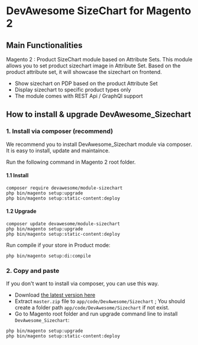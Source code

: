 # DevAwesome SizeChart for Magento 2

## Main Functionalities
Magento 2 : Product SizeChart module based on Attribute Sets. This module allows you to set product sizechart image in 
Attribute Set. Based on the product attribute set, it will showcase the sizechart on frontend.

- Show sizechart on PDP based on the product Attribute Set
- Display sizechart to specific product types only
- The module comes with REST Api / GraphQl support

## How to install & upgrade DevAwesome_Sizechart

### 1. Install via composer (recommend)

We recommend you to install DevAwesome_Sizechart module via composer. It is easy to install, update and maintaince.

Run the following command in Magento 2 root folder.

#### 1.1 Install

```
composer require devawesome/module-sizechart
php bin/magento setup:upgrade
php bin/magento setup:static-content:deploy
```

#### 1.2 Upgrade

```
composer update devawesome/module-sizechart
php bin/magento setup:upgrade
php bin/magento setup:static-content:deploy
```

Run compile if your store in Product mode:

```
php bin/magento setup:di:compile
```

### 2. Copy and paste

If you don't want to install via composer, you can use this way.

- Download [the latest version here](https://github.com/rahulbarot/magento2-Sizechart/archive/refs/heads/master.zip)
- Extract `master.zip` file to `app/code/DevAwesome/Sizechart` ; You should create a folder path `app/code/DevAwesome/Sizechart` if not exist.
- Go to Magento root folder and run upgrade command line to install `DevAwesome_Sizechart`:

```
php bin/magento setup:upgrade
php bin/magento setup:static-content:deploy
```
